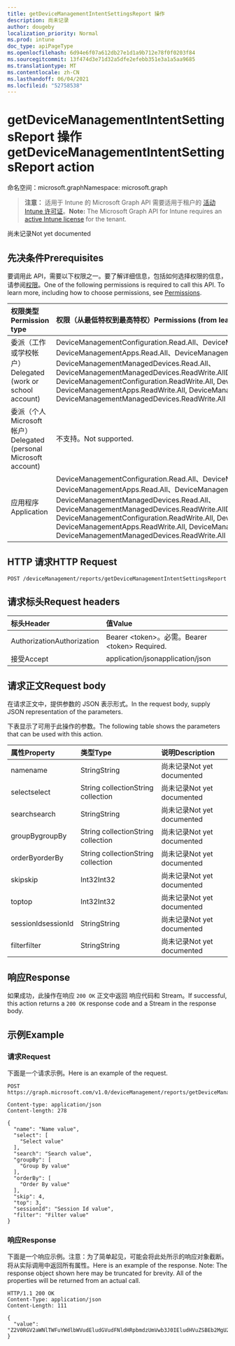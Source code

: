 ```yaml
---
title: getDeviceManagementIntentSettingsReport 操作
description: 尚未记录
author: dougeby
localization_priority: Normal
ms.prod: intune
doc_type: apiPageType
ms.openlocfilehash: 6d94e6f07a612db27e1d1a9b712e78f0f0203f84
ms.sourcegitcommit: 13f474d3e71d32a5dfe2efebb351e3a1a5aa9685
ms.translationtype: MT
ms.contentlocale: zh-CN
ms.lasthandoff: 06/04/2021
ms.locfileid: "52758538"
---
```

# <a name="getdevicemanagementintentsettingsreport-action"></a><span data-ttu-id="2f323-103">getDeviceManagementIntentSettingsReport 操作</span><span class="sxs-lookup"><span data-stu-id="2f323-103">getDeviceManagementIntentSettingsReport action</span></span>

<span data-ttu-id="2f323-104">命名空间：microsoft.graph</span><span class="sxs-lookup"><span data-stu-id="2f323-104">Namespace: microsoft.graph</span></span>

> <span data-ttu-id="2f323-105">**注意：** 适用于 Intune 的 Microsoft Graph API 需要适用于租户的 [活动 Intune 许可证](https://go.microsoft.com/fwlink/?linkid=839381)。</span><span class="sxs-lookup"><span data-stu-id="2f323-105">**Note:** The Microsoft Graph API for Intune requires an [active Intune license](https://go.microsoft.com/fwlink/?linkid=839381) for the tenant.</span></span>

<span data-ttu-id="2f323-106">尚未记录</span><span class="sxs-lookup"><span data-stu-id="2f323-106">Not yet documented</span></span>

## <a name="prerequisites"></a><span data-ttu-id="2f323-107">先决条件</span><span class="sxs-lookup"><span data-stu-id="2f323-107">Prerequisites</span></span>
<span data-ttu-id="2f323-p101">要调用此 API，需要以下权限之一。要了解详细信息，包括如何选择权限的信息，请参阅[权限](/graph/permissions-reference)。</span><span class="sxs-lookup"><span data-stu-id="2f323-p101">One of the following permissions is required to call this API. To learn more, including how to choose permissions, see [Permissions](/graph/permissions-reference).</span></span>

|<span data-ttu-id="2f323-110">权限类型</span><span class="sxs-lookup"><span data-stu-id="2f323-110">Permission type</span></span>|<span data-ttu-id="2f323-111">权限（从最低特权到最高特权）</span><span class="sxs-lookup"><span data-stu-id="2f323-111">Permissions (from least to most privileged)</span></span>|
|:---|:---|
|<span data-ttu-id="2f323-112">委派（工作或学校帐户）</span><span class="sxs-lookup"><span data-stu-id="2f323-112">Delegated (work or school account)</span></span>|<span data-ttu-id="2f323-113">DeviceManagementConfiguration.Read.All、DeviceManagementConfiguration.ReadWrite.All、DeviceManagementApps.Read.All、DeviceManagementApps.ReadWrite.All、DeviceManagementManagedDevices.Read.All、DeviceManagementManagedDevices.ReadWrite.All</span><span class="sxs-lookup"><span data-stu-id="2f323-113">DeviceManagementConfiguration.Read.All, DeviceManagementConfiguration.ReadWrite.All, DeviceManagementApps.Read.All, DeviceManagementApps.ReadWrite.All, DeviceManagementManagedDevices.Read.All, DeviceManagementManagedDevices.ReadWrite.All</span></span>|
|<span data-ttu-id="2f323-114">委派（个人 Microsoft 帐户）</span><span class="sxs-lookup"><span data-stu-id="2f323-114">Delegated (personal Microsoft account)</span></span>|<span data-ttu-id="2f323-115">不支持。</span><span class="sxs-lookup"><span data-stu-id="2f323-115">Not supported.</span></span>|
|<span data-ttu-id="2f323-116">应用程序</span><span class="sxs-lookup"><span data-stu-id="2f323-116">Application</span></span>|<span data-ttu-id="2f323-117">DeviceManagementConfiguration.Read.All、DeviceManagementConfiguration.ReadWrite.All、DeviceManagementApps.Read.All、DeviceManagementApps.ReadWrite.All、DeviceManagementManagedDevices.Read.All、DeviceManagementManagedDevices.ReadWrite.All</span><span class="sxs-lookup"><span data-stu-id="2f323-117">DeviceManagementConfiguration.Read.All, DeviceManagementConfiguration.ReadWrite.All, DeviceManagementApps.Read.All, DeviceManagementApps.ReadWrite.All, DeviceManagementManagedDevices.Read.All, DeviceManagementManagedDevices.ReadWrite.All</span></span>|

## <a name="http-request"></a><span data-ttu-id="2f323-118">HTTP 请求</span><span class="sxs-lookup"><span data-stu-id="2f323-118">HTTP Request</span></span>
<!-- {
  "blockType": "ignored"
}
-->
``` http
POST /deviceManagement/reports/getDeviceManagementIntentSettingsReport
```

## <a name="request-headers"></a><span data-ttu-id="2f323-119">请求标头</span><span class="sxs-lookup"><span data-stu-id="2f323-119">Request headers</span></span>
|<span data-ttu-id="2f323-120">标头</span><span class="sxs-lookup"><span data-stu-id="2f323-120">Header</span></span>|<span data-ttu-id="2f323-121">值</span><span class="sxs-lookup"><span data-stu-id="2f323-121">Value</span></span>|
|:---|:---|
|<span data-ttu-id="2f323-122">Authorization</span><span class="sxs-lookup"><span data-stu-id="2f323-122">Authorization</span></span>|<span data-ttu-id="2f323-123">Bearer &lt;token&gt;。必需。</span><span class="sxs-lookup"><span data-stu-id="2f323-123">Bearer &lt;token&gt; Required.</span></span>|
|<span data-ttu-id="2f323-124">接受</span><span class="sxs-lookup"><span data-stu-id="2f323-124">Accept</span></span>|<span data-ttu-id="2f323-125">application/json</span><span class="sxs-lookup"><span data-stu-id="2f323-125">application/json</span></span>|

## <a name="request-body"></a><span data-ttu-id="2f323-126">请求正文</span><span class="sxs-lookup"><span data-stu-id="2f323-126">Request body</span></span>
<span data-ttu-id="2f323-127">在请求正文中，提供参数的 JSON 表示形式。</span><span class="sxs-lookup"><span data-stu-id="2f323-127">In the request body, supply JSON representation of the parameters.</span></span>

<span data-ttu-id="2f323-128">下表显示了可用于此操作的参数。</span><span class="sxs-lookup"><span data-stu-id="2f323-128">The following table shows the parameters that can be used with this action.</span></span>

|<span data-ttu-id="2f323-129">属性</span><span class="sxs-lookup"><span data-stu-id="2f323-129">Property</span></span>|<span data-ttu-id="2f323-130">类型</span><span class="sxs-lookup"><span data-stu-id="2f323-130">Type</span></span>|<span data-ttu-id="2f323-131">说明</span><span class="sxs-lookup"><span data-stu-id="2f323-131">Description</span></span>|
|:---|:---|:---|
|<span data-ttu-id="2f323-132">name</span><span class="sxs-lookup"><span data-stu-id="2f323-132">name</span></span>|<span data-ttu-id="2f323-133">String</span><span class="sxs-lookup"><span data-stu-id="2f323-133">String</span></span>|<span data-ttu-id="2f323-134">尚未记录</span><span class="sxs-lookup"><span data-stu-id="2f323-134">Not yet documented</span></span>|
|<span data-ttu-id="2f323-135">select</span><span class="sxs-lookup"><span data-stu-id="2f323-135">select</span></span>|<span data-ttu-id="2f323-136">String collection</span><span class="sxs-lookup"><span data-stu-id="2f323-136">String collection</span></span>|<span data-ttu-id="2f323-137">尚未记录</span><span class="sxs-lookup"><span data-stu-id="2f323-137">Not yet documented</span></span>|
|<span data-ttu-id="2f323-138">search</span><span class="sxs-lookup"><span data-stu-id="2f323-138">search</span></span>|<span data-ttu-id="2f323-139">String</span><span class="sxs-lookup"><span data-stu-id="2f323-139">String</span></span>|<span data-ttu-id="2f323-140">尚未记录</span><span class="sxs-lookup"><span data-stu-id="2f323-140">Not yet documented</span></span>|
|<span data-ttu-id="2f323-141">groupBy</span><span class="sxs-lookup"><span data-stu-id="2f323-141">groupBy</span></span>|<span data-ttu-id="2f323-142">String collection</span><span class="sxs-lookup"><span data-stu-id="2f323-142">String collection</span></span>|<span data-ttu-id="2f323-143">尚未记录</span><span class="sxs-lookup"><span data-stu-id="2f323-143">Not yet documented</span></span>|
|<span data-ttu-id="2f323-144">orderBy</span><span class="sxs-lookup"><span data-stu-id="2f323-144">orderBy</span></span>|<span data-ttu-id="2f323-145">String collection</span><span class="sxs-lookup"><span data-stu-id="2f323-145">String collection</span></span>|<span data-ttu-id="2f323-146">尚未记录</span><span class="sxs-lookup"><span data-stu-id="2f323-146">Not yet documented</span></span>|
|<span data-ttu-id="2f323-147">skip</span><span class="sxs-lookup"><span data-stu-id="2f323-147">skip</span></span>|<span data-ttu-id="2f323-148">Int32</span><span class="sxs-lookup"><span data-stu-id="2f323-148">Int32</span></span>|<span data-ttu-id="2f323-149">尚未记录</span><span class="sxs-lookup"><span data-stu-id="2f323-149">Not yet documented</span></span>|
|<span data-ttu-id="2f323-150">top</span><span class="sxs-lookup"><span data-stu-id="2f323-150">top</span></span>|<span data-ttu-id="2f323-151">Int32</span><span class="sxs-lookup"><span data-stu-id="2f323-151">Int32</span></span>|<span data-ttu-id="2f323-152">尚未记录</span><span class="sxs-lookup"><span data-stu-id="2f323-152">Not yet documented</span></span>|
|<span data-ttu-id="2f323-153">sessionId</span><span class="sxs-lookup"><span data-stu-id="2f323-153">sessionId</span></span>|<span data-ttu-id="2f323-154">String</span><span class="sxs-lookup"><span data-stu-id="2f323-154">String</span></span>|<span data-ttu-id="2f323-155">尚未记录</span><span class="sxs-lookup"><span data-stu-id="2f323-155">Not yet documented</span></span>|
|<span data-ttu-id="2f323-156">filter</span><span class="sxs-lookup"><span data-stu-id="2f323-156">filter</span></span>|<span data-ttu-id="2f323-157">String</span><span class="sxs-lookup"><span data-stu-id="2f323-157">String</span></span>|<span data-ttu-id="2f323-158">尚未记录</span><span class="sxs-lookup"><span data-stu-id="2f323-158">Not yet documented</span></span>|



## <a name="response"></a><span data-ttu-id="2f323-159">响应</span><span class="sxs-lookup"><span data-stu-id="2f323-159">Response</span></span>
<span data-ttu-id="2f323-160">如果成功，此操作在响应 `200 OK` 正文中返回 响应代码和 Stream。</span><span class="sxs-lookup"><span data-stu-id="2f323-160">If successful, this action returns a `200 OK` response code and a Stream in the response body.</span></span>

## <a name="example"></a><span data-ttu-id="2f323-161">示例</span><span class="sxs-lookup"><span data-stu-id="2f323-161">Example</span></span>

### <a name="request"></a><span data-ttu-id="2f323-162">请求</span><span class="sxs-lookup"><span data-stu-id="2f323-162">Request</span></span>
<span data-ttu-id="2f323-163">下面是一个请求示例。</span><span class="sxs-lookup"><span data-stu-id="2f323-163">Here is an example of the request.</span></span>
``` http
POST https://graph.microsoft.com/v1.0/deviceManagement/reports/getDeviceManagementIntentSettingsReport

Content-type: application/json
Content-length: 278

{
  "name": "Name value",
  "select": [
    "Select value"
  ],
  "search": "Search value",
  "groupBy": [
    "Group By value"
  ],
  "orderBy": [
    "Order By value"
  ],
  "skip": 4,
  "top": 3,
  "sessionId": "Session Id value",
  "filter": "Filter value"
}
```

### <a name="response"></a><span data-ttu-id="2f323-164">响应</span><span class="sxs-lookup"><span data-stu-id="2f323-164">Response</span></span>
<span data-ttu-id="2f323-p102">下面是一个响应示例。注意：为了简单起见，可能会将此处所示的响应对象截断。将从实际调用中返回所有属性。</span><span class="sxs-lookup"><span data-stu-id="2f323-p102">Here is an example of the response. Note: The response object shown here may be truncated for brevity. All of the properties will be returned from an actual call.</span></span>
``` http
HTTP/1.1 200 OK
Content-Type: application/json
Content-Length: 111

{
  "value": "Z2V0RGV2aWNlTWFuYWdlbWVudEludGVudFNldHRpbmdzUmVwb3J0IEludHVuZSBEb2MgU2FtcGxlIDc2OTIyMjczOA=="
}
```




